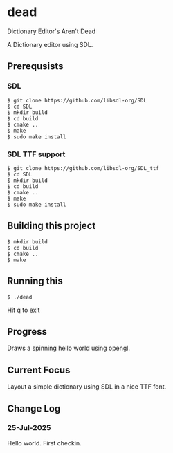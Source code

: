 # dead

Dictionary Editor's Aren't Dead

A Dictionary editor using SDL.

## Prerequsists

### SDL

```
$ git clone https://github.com/libsdl-org/SDL
$ cd SDL
$ mkdir build
$ cd build
$ cmake ..
$ make
$ sudo make install
```

### SDL TTF support

```
$ git clone https://github.com/libsdl-org/SDL_ttf
$ cd SDL
$ mkdir build
$ cd build
$ cmake ..
$ make
$ sudo make install
```

## Building this project

```
$ mkdir build
$ cd build
$ cmake ..
$ make
```

## Running this

```
$ ./dead
```

Hit q to exit

## Progress

Draws a spinning hello world using opengl.

## Current Focus

Layout a simple dictionary using SDL in a nice TTF font.

## Change Log

### 25-Jul-2025

Hello world. First checkin.

